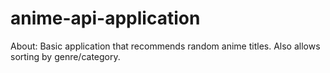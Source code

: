 # anime-api-application
About:
  Basic application that recommends random anime titles. Also allows sorting by genre/category.

